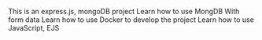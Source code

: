 This is an express.js, mongoDB project 
Learn how to use MongDB With form data
Learn how to use Docker to develop the project
Learn how to use JavaScript, EJS